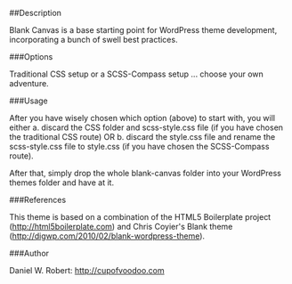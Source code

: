 ##Description

Blank Canvas is a base starting point for WordPress theme development, incorporating a bunch of swell best practices. 

###Options

Traditional CSS setup or a SCSS-Compass setup ... choose your own adventure.

###Usage

After you have wisely chosen which option (above) to start with, you will either
a. discard the CSS folder and scss-style.css file (if you have chosen the traditional CSS route) OR
b. discard the style.css file and rename the scss-style.css file to style.css (if you have chosen the SCSS-Compass route).

After that, simply drop the whole blank-canvas folder into your WordPress themes folder and have at it.

###References

This theme is based on a combination of the HTML5 Boilerplate project (http://html5boilerplate.com) and
Chris Coyier's Blank theme (http://digwp.com/2010/02/blank-wordpress-theme).

###Author

Daniel W. Robert: http://cupofvoodoo.com